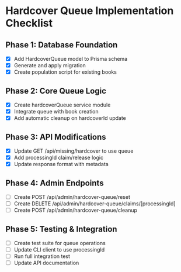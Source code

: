 # Hardcover Queue Implementation Checklist

## Phase 1: Database Foundation
- [x] Add HardcoverQueue model to Prisma schema
- [x] Generate and apply migration
- [x] Create population script for existing books

## Phase 2: Core Queue Logic
- [x] Create hardcoverQueue service module
- [x] Integrate queue with book creation
- [x] Add automatic cleanup on hardcoverId update

## Phase 3: API Modifications
- [x] Update GET /api/missing/hardcover to use queue
- [x] Add processingId claim/release logic
- [x] Update response format with metadata

## Phase 4: Admin Endpoints
- [ ] Create POST /api/admin/hardcover-queue/reset
- [ ] Create DELETE /api/admin/hardcover-queue/claims/[processingId]
- [ ] Create POST /api/admin/hardcover-queue/cleanup

## Phase 5: Testing & Integration
- [ ] Create test suite for queue operations
- [ ] Update CLI client to use processingId
- [ ] Run full integration test
- [ ] Update API documentation